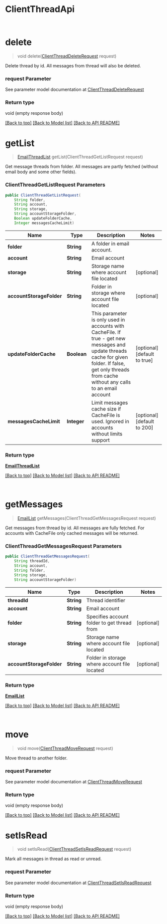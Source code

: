 # ClientThreadApi

            ﻿
<a name="delete"></a>
# delete
> void delete([ClientThreadDeleteRequest](ClientThreadDeleteRequest.md) request)

Delete thread by id. All messages from thread will also be deleted.             

### request Parameter

See parameter model documentation at [ClientThreadDeleteRequest](ClientThreadDeleteRequest.md)

### Return type

void (empty response body)

[[Back to top]](#) [[Back to Model list]](Model.md) [[Back to API README]](README.md)
            ﻿
<a name="getList"></a>
# **getList**
> [EmailThreadList](EmailThreadList.md) getList(ClientThreadGetListRequest request)

Get message threads from folder. All messages are partly fetched (without email body and some other fields).             

### **ClientThreadGetListRequest** Parameters
```java
public ClientThreadGetListRequest(
    String folder, 
    String account, 
    String storage, 
    String accountStorageFolder, 
    Boolean updateFolderCache, 
    Integer messagesCacheLimit)
```

Name | Type | Description | Notes
---- | ---- | ----------- | -----
 **folder** | **String**| A folder in email account.              |
 **account** | **String**| Email account |
 **storage** | **String**| Storage name where account file located | [optional]
 **accountStorageFolder** | **String**| Folder in storage where account file located | [optional]
 **updateFolderCache** | **Boolean**| This parameter is only used in accounts with CacheFile. If true - get new messages and update threads cache for given folder. If false, get only threads from cache without any calls to an email account              | [optional] [default to true]
 **messagesCacheLimit** | **Integer**| Limit messages cache size if CacheFile is used. Ignored in accounts without limits support              | [optional] [default to 200]

### Return type

[**EmailThreadList**](EmailThreadList.md)

[[Back to top]](#) [[Back to Model list]](Model.md) [[Back to API README]](README.md)

            ﻿
<a name="getMessages"></a>
# **getMessages**
> [EmailList](EmailList.md) getMessages(ClientThreadGetMessagesRequest request)

Get messages from thread by id. All messages are fully fetched. For accounts with CacheFile only cached messages will be returned.             

### **ClientThreadGetMessagesRequest** Parameters
```java
public ClientThreadGetMessagesRequest(
    String threadId, 
    String account, 
    String folder, 
    String storage, 
    String accountStorageFolder)
```

Name | Type | Description | Notes
---- | ---- | ----------- | -----
 **threadId** | **String**| Thread identifier |
 **account** | **String**| Email account |
 **folder** | **String**| Specifies account folder to get thread from              | [optional]
 **storage** | **String**| Storage name where account file located | [optional]
 **accountStorageFolder** | **String**| Folder in storage where account file located | [optional]

### Return type

[**EmailList**](EmailList.md)

[[Back to top]](#) [[Back to Model list]](Model.md) [[Back to API README]](README.md)

            ﻿
<a name="move"></a>
# move
> void move([ClientThreadMoveRequest](ClientThreadMoveRequest.md) request)

Move thread to another folder.             

### request Parameter

See parameter model documentation at [ClientThreadMoveRequest](ClientThreadMoveRequest.md)

### Return type

void (empty response body)

[[Back to top]](#) [[Back to Model list]](Model.md) [[Back to API README]](README.md)
            ﻿
<a name="setIsRead"></a>
# setIsRead
> void setIsRead([ClientThreadSetIsReadRequest](ClientThreadSetIsReadRequest.md) request)

Mark all messages in thread as read or unread.             

### request Parameter

See parameter model documentation at [ClientThreadSetIsReadRequest](ClientThreadSetIsReadRequest.md)

### Return type

void (empty response body)

[[Back to top]](#) [[Back to Model list]](Model.md) [[Back to API README]](README.md)
